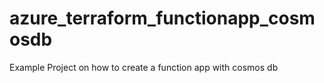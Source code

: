 # azure_terraform_functionapp_cosmosdb
Example Project on how to create a function app with cosmos db 
